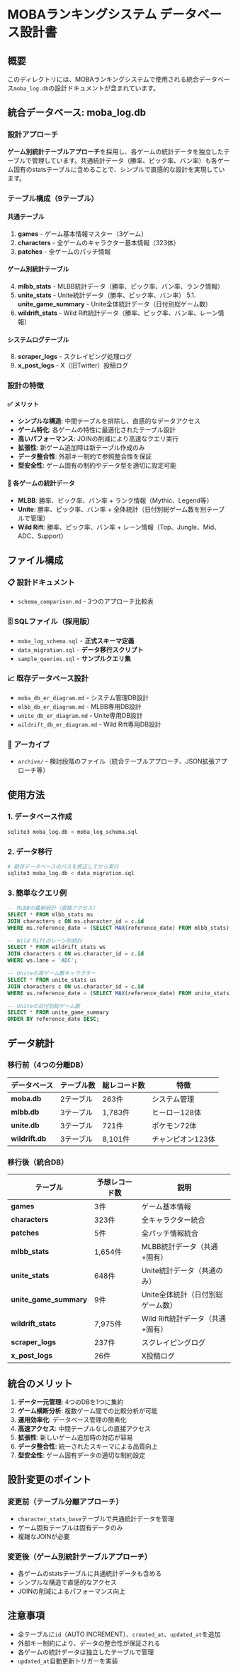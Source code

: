 # MOBAランキングシステム データベース設計書

## 概要
このディレクトリには、MOBAランキングシステムで使用される統合データベース`moba_log.db`の設計ドキュメントが含まれています。

## 統合データベース: moba_log.db

### 設計アプローチ
**ゲーム別統計テーブルアプローチ**を採用し、各ゲームの統計データを独立したテーブルで管理しています。共通統計データ（勝率、ピック率、バン率）も各ゲーム固有のstatsテーブルに含めることで、シンプルで直感的な設計を実現しています。

### テーブル構成（9テーブル）

#### 共通テーブル
1. **games** - ゲーム基本情報マスター（3ゲーム）
2. **characters** - 全ゲームのキャラクター基本情報（323体）
3. **patches** - 全ゲームのパッチ情報

#### ゲーム別統計テーブル
4. **mlbb_stats** - MLBB統計データ（勝率、ピック率、バン率、ランク情報）
5. **unite_stats** - Unite統計データ（勝率、ピック率、バン率）
5.1. **unite_game_summary** - Unite全体統計データ（日付別総ゲーム数）
6. **wildrift_stats** - Wild Rift統計データ（勝率、ピック率、バン率、レーン情報）

#### システムログテーブル
8. **scraper_logs** - スクレイピング処理ログ
9. **x_post_logs** - X（旧Twitter）投稿ログ

### 設計の特徴

#### ✅ **メリット**
- **シンプルな構造**: 中間テーブルを排除し、直感的なデータアクセス
- **ゲーム特化**: 各ゲームの特性に最適化されたテーブル設計
- **高いパフォーマンス**: JOINの削減により高速なクエリ実行
- **拡張性**: 新ゲーム追加時は新テーブル作成のみ
- **データ整合性**: 外部キー制約で参照整合性を保証
- **型安全性**: ゲーム固有の制約やデータ型を適切に設定可能

#### 🎯 **各ゲームの統計データ**
- **MLBB**: 勝率、ピック率、バン率 + ランク情報（Mythic、Legend等）
- **Unite**: 勝率、ピック率、バン率 + 全体統計（日付別総ゲーム数を別テーブルで管理）
- **Wild Rift**: 勝率、ピック率、バン率 + レーン情報（Top、Jungle、Mid、ADC、Support）

## ファイル構成

### 📋 **設計ドキュメント**
- `schema_comparison.md` - 3つのアプローチ比較表

### 🗄️ **SQLファイル（採用版）**
- `moba_log_schema.sql` - **正式スキーマ定義**
- `data_migration.sql` - **データ移行スクリプト**
- `sample_queries.sql` - **サンプルクエリ集**

### 📈 **既存データベース設計**
- `moba_db_er_diagram.md` - システム管理DB設計
- `mlbb_db_er_diagram.md` - MLBB専用DB設計
- `unite_db_er_diagram.md` - Unite専用DB設計
- `wildrift_db_er_diagram.md` - Wild Rift専用DB設計

### 📁 **アーカイブ**
- `archive/` - 検討段階のファイル（統合テーブルアプローチ、JSON拡張アプローチ等）

## 使用方法

### 1. データベース作成
```bash
sqlite3 moba_log.db < moba_log_schema.sql
```

### 2. データ移行
```bash
# 既存データベースのパスを修正してから実行
sqlite3 moba_log.db < data_migration.sql
```

### 3. 簡単なクエリ例
```sql
-- MLBBの最新統計（直接アクセス）
SELECT * FROM mlbb_stats ms
JOIN characters c ON ms.character_id = c.id
WHERE ms.reference_date = (SELECT MAX(reference_date) FROM mlbb_stats);

-- Wild Riftのレーン別統計
SELECT * FROM wildrift_stats ws
JOIN characters c ON ws.character_id = c.id
WHERE ws.lane = 'ADC';

-- Uniteの高ゲーム数キャラクター
SELECT * FROM unite_stats us
JOIN characters c ON us.character_id = c.id
WHERE us.reference_date = (SELECT MAX(reference_date) FROM unite_stats);

-- Uniteの日付別総ゲーム数
SELECT * FROM unite_game_summary
ORDER BY reference_date DESC;
```

## データ統計

### 移行前（4つの分離DB）
| データベース | テーブル数 | 総レコード数 | 特徴 |
|-------------|-----------|-------------|------|
| **moba.db** | 2テーブル | 263件 | システム管理 |
| **mlbb.db** | 3テーブル | 1,783件 | ヒーロー128体 |
| **unite.db** | 3テーブル | 721件 | ポケモン72体 |
| **wildrift.db** | 3テーブル | 8,101件 | チャンピオン123体 |

### 移行後（統合DB）
| テーブル | 予想レコード数 | 説明 |
|---------|---------------|------|
| **games** | 3件 | ゲーム基本情報 |
| **characters** | 323件 | 全キャラクター統合 |
| **patches** | 5件 | 全パッチ情報統合 |
| **mlbb_stats** | 1,654件 | MLBB統計データ（共通+固有） |
| **unite_stats** | 648件 | Unite統計データ（共通のみ） |
| **unite_game_summary** | 9件 | Unite全体統計（日付別総ゲーム数） |
| **wildrift_stats** | 7,975件 | Wild Rift統計データ（共通+固有） |
| **scraper_logs** | 237件 | スクレイピングログ |
| **x_post_logs** | 26件 | X投稿ログ |

## 統合のメリット

1. **データ一元管理**: 4つのDBを1つに集約
2. **ゲーム横断分析**: 複数ゲーム間での比較分析が可能
3. **運用効率化**: データベース管理の簡素化
4. **高速アクセス**: 中間テーブルなしの直接アクセス
5. **拡張性**: 新しいゲーム追加時の対応が容易
6. **データ整合性**: 統一されたスキーマによる品質向上
7. **型安全性**: ゲーム固有データの適切な制約設定

## 設計変更のポイント

### 変更前（テーブル分離アプローチ）
- `character_stats_base`テーブルで共通統計データを管理
- ゲーム固有テーブルは固有データのみ
- 複雑なJOINが必要

### 変更後（ゲーム別統計テーブルアプローチ）
- 各ゲームのstatsテーブルに共通統計データも含める
- シンプルな構造で直感的なアクセス
- JOINの削減によるパフォーマンス向上

## 注意事項

- 全テーブルに`id`（AUTO INCREMENT）、`created_at`、`updated_at`を追加
- 外部キー制約により、データの整合性が保証される
- 各ゲームの統計データは独立したテーブルで管理
- `updated_at`自動更新トリガーを実装 
